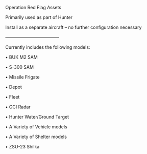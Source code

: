 Operation Red Flag Assets

Primarily used as part of Hunter

Install as a separate aircraft – no further configuration necessary

————————————

Currently includes the following models:

  • BUK M2 SAM
  
  • S-300 SAM
  
  • Missile Frigate
  
  • Depot
  
  • Fleet
  
  • GCI Radar
  
  • Hunter Water/Ground Target
  
  • A Variety of Vehicle models
  
  • A Variety of Shelter models
  
  • ZSU-23 Shilka

